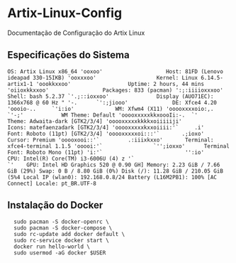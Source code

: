 # Artix-Linux-Config
Documentação de Configuração do Artix Linux


## Especificações do Sistema 

``
OS: Artix Linux x86_64
                'ooxoo'                    Host: 81FD (Lenovo ideapad 330-15IKB)
               'ooxxxoo'                   Kernel: Linux 6.14.5-artix1-1
              'oookkxxoo'                  Uptime: 2 hours, 44 mins
             'oiioxkkxxoo'                 Packages: 833 (pacman)
            ':;:iiiioxxxoo'                Shell: bash 5.2.37
               `'.;::ioxxoo'               Display (AUO71EC): 1366x768 @ 60 Hz "
          '-.      `':;jiooo'              DE: Xfce4 4.20
         'oooio-..     `'i:io'             WM: Xfwm4 (X11)
        'ooooxxxxoio:,.   `'-;'            WM Theme: Default
       'ooooxxxxxkkxoooIi:-.  `'           Theme: Adwaita-dark [GTK2/3/4]
      'ooooxxxxxkkkkxoiiiiiji'             Icons: matefaenzadark [GTK2/3/4]
     'ooooxxxxxkxxoiiii:'`     .i'         Font: Roboto (11pt) [GTK2/3/4]
    'ooooxxxxxoi:::'`       .;ioxo'        Cursor: Premium
   'ooooxooi::'`         .:iiixkxxo'       Terminal: xfce4-terminal 1.1.5
  'ooooi:'`                `'';ioxxo'      Terminal Font: Roboto Mono (11pt)
 'i:'`                          '':io'     CPU: Intel(R) Core(TM) i3-6006U (4) z
'`                                   `'    GPU: Intel HD Graphics 520 @ 0.90 GH]
                                           Memory: 2.23 GiB / 7.66 GiB (29%)
                                           Swap: 0 B / 8.80 GiB (0%)
                                           Disk (/): 11.28 GiB / 210.05 GiB (5%4
                                           Local IP (wlan0): 192.168.0.8/24
                                           Battery (L16M2PB1): 100% [AC Connect]
                                           Locale: pt_BR.UTF-8
``
## Instalação do Docker

```
  sudo pacman -S docker-openrc \
  sudo pacman -S docker-compose \
  sudo rc-update add docker default \
  sudo rc-service docker start \
  docker run hello-world \
  sudo usermod -aG docker $USER
  ```
